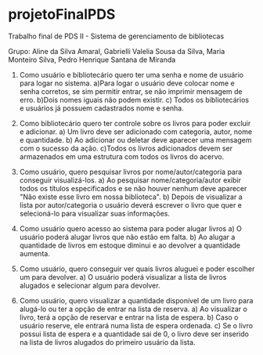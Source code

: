 # projetoFinalPDS
Trabalho final de PDS II - Sistema de gerenciamento de bibliotecas


Grupo: Aline da Silva Amaral, Gabrielli Valelia Sousa da Silva, Maria Monteiro Silva, Pedro Henrique Santana de Miranda

1) Como usuário e bibliotecário quero ter uma senha e nome de usuário para logar no sistema.
a)Para logar o usuário deve colocar nome e senha corretos, se sim permitir entrar, se não imprimir mensagem de erro.
b)Dois nomes iguais não podem existir.
c) Todos os bibliotecários e usuários já possuem cadastrados nome e senha.

2) Como bibliotecário quero ter controle sobre os livros para poder excluir e adicionar.
a) Um livro deve ser adicionado com categoria, autor, nome e quantidade.
b) Ao adicionar ou deletar deve aparecer uma mensagem com o sucesso da ação.
c)Todos os livros adicionados devem ser armazenados em uma estrutura com todos os livros do acervo.

3) Como usuário, quero pesquisar livros por nome/autor/categoria para conseguir visualizá-los.
a) Ao pesquisar nome/categoria/autor exibir todos os títulos especificados e se não houver nenhum deve aparecer "Não existe esse livro em nossa biblioteca".
b) Depois de visualizar a lista por autor/categoria o usuário deverá escrever o livro que quer e selecioná-lo para visualizar suas informações.

4) Como usuário quero acesso ao sistema para poder alugar livros
a) O usuário poderá alugar livros que não estão em falta.
b) Ao alugar a quantidade de livros em estoque diminui e ao devolver a quantidade aumenta.

5) Como usuário, quero conseguir ver quais livros aluguei e poder escolher um  para devolver.
a) O usuário poderá visualizar a lista de livros alugados e selecionar algum para devolver.

6) Como usuário, quero visualizar a quantidade disponível de um livro para alugá-lo ou ter a opção de entrar na lista de reserva.
a) Ao visualizar o livro, terá a opção de reservar e entrar na lista de espera.
b) Caso o usuário reserve, ele entrará numa lista de espera ordenada.
c) Se o livro possui lista de espera e a quantidade sai de 0, o livro deve ser inserido na lista de livros alugados do primeiro usuário da lista.

